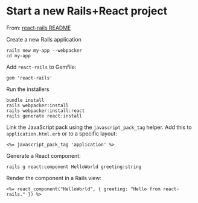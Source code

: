 # Start a new Rails+React project

From: [react-rails README](https://github.com/reactjs/react-rails)

Create a new Rails application

```
rails new my-app --webpacker
cd my-app
```

Add `react-rails` to Gemfile:

```
gem 'react-rails'
```

Run the installers

```
bundle install
rails webpacker:install
rails webpacker:install:react
rails generate react:install
```

Link the JavaScript pack using the `javascript_pack_tag` helper. Add this to `application.html.erb` or to a specific layout:

```
<%= javascript_pack_tag 'application' %>
```

Generate a React component:

```
rails g react:component HelloWorld greeting:string
```

Render the component in a Rails view:

```
<%= react_component("HelloWorld", { greeting: "Hello from react-rails." }) %>
```
